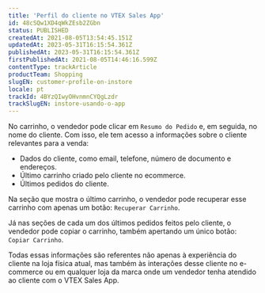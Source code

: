 ```yaml
---
title: 'Perfil do cliente no VTEX Sales App'
id: 48cSQw1XD4qWkZEsb2ZGbn
status: PUBLISHED
createdAt: 2021-08-05T13:54:45.151Z
updatedAt: 2023-05-31T16:15:54.361Z
publishedAt: 2023-05-31T16:15:54.361Z
firstPublishedAt: 2021-08-05T14:46:16.599Z
contentType: trackArticle
productTeam: Shopping
slugEN: customer-profile-on-instore
locale: pt
trackId: 4BYzQIwyOHvnmnCYQgLzdr
trackSlugEN: instore-usando-o-app
---
```


No carrinho, o vendedor pode clicar em `Resumo do Pedido` e, em seguida, no nome do cliente. Com isso, ele tem acesso a informações sobre o cliente relevantes para a venda:

- Dados do cliente, como email, telefone, número de documento e endereços.
- Último carrinho criado pelo cliente no ecommerce.
- Últimos pedidos do cliente.

Na seção que mostra o último carrinho, o vendedor pode recuperar esse carrinho com apenas um botão: `Recuperar Carrinho`.

Já nas seções de cada um dos últimos pedidos feitos pelo cliente, o vendedor pode copiar o carrinho, também apertando um único botão: `Copiar Carrinho`.

Todas essas informações são referentes não apenas à experiência do cliente na loja física atual, mas também às interações desse cliente no e-commerce ou em qualquer loja da marca onde um vendedor tenha atendido ao cliente com o VTEX Sales App.
